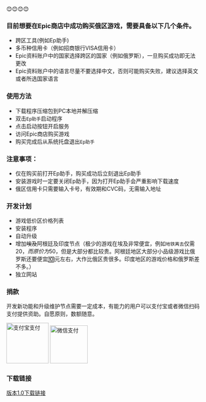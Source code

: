 :blush::blush::blush::blush:
### 目前想要在Epic商店中成功购买俄区游戏，需要具备以下几个条件。
* 跨区工具(例如Ep助手)
* 多币种信用卡（例如招商银行VISA信用卡）
* Epic资料账户中的国家选择跨区的国家（例如俄罗斯），一旦购买成功即无法更改
* Epic资料账户中的语言尽量不要选择中文，否则可能购买失败，建议选择英文或者所选国家语言

### 使用方法
* 下载程序压缩包到PC本地并解压缩
* 双击`Ep助手`启动程序
* 点击启动按钮开启服务
* 访问Epic商店购买游戏
* 购买完成后从系统托盘退出`Ep助手`

### 注意事项：
* 仅在购买前打开Ep助手，购买成功后立刻退出Ep助手
* 安装游戏时一定要关闭Ep助手，因为打开Ep助手会严重影响下载速度
* 俄区信用卡只需要输入卡号，有效期和CVC码，无需输入地址

### 开发计划
* 游戏低价区价格列表
* 安装程序
* 自动升级
* 增加~~埃及~~阿根廷及印度节点（极少的游戏在埃及非常便宜，例如`地铁离去`仅需$20，而原价为$50，但是大部分都比较贵。阿根廷地区大部分小品级游戏比俄罗斯还要便宜🔟元左右，大作比俄区贵很多。印度地区的游戏价格和俄罗斯差不多。）
* 独立网站

### 捐款
开发新功能和升级维护节点需要一定成本，有能力的用户可以支付宝或者微信扫码支付提供资助。自愿原则，数额随意。

<img src="http://ep-helper.oss-cn-hongkong.aliyuncs.com/alipay.png" width="110" height="105.6" alt="支付宝支付"/> <img src="https://ep-helper.oss-cn-hongkong.aliyuncs.com/wechatpay.png" width="98" height="99" alt="微信支付"/>

### 下载链接 

[版本1.0下载链接](http://ep-helper.oss-cn-hongkong.aliyuncs.com/EpHelper1.0.zip)
